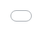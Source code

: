 ```yaml
---
layout: page
title: CV
permalink: /cv/
description: Within this page, you can view and/or download my CV. In case the inline PDF does not appear, you can download the PDF file <a href="/assets/pdf/CV.pdf" target="_blank">here</a>.
nav: true
display_categories: [CV, resume]
horizontal: false
order: 2
---
```

<iframe title="cv" src="/assets/pdf/CV.pdf" style="width: 100%; height: 100%; border: medium none; position: absolute; left: 0px; top: 0px; visibility: visible;"></iframe>